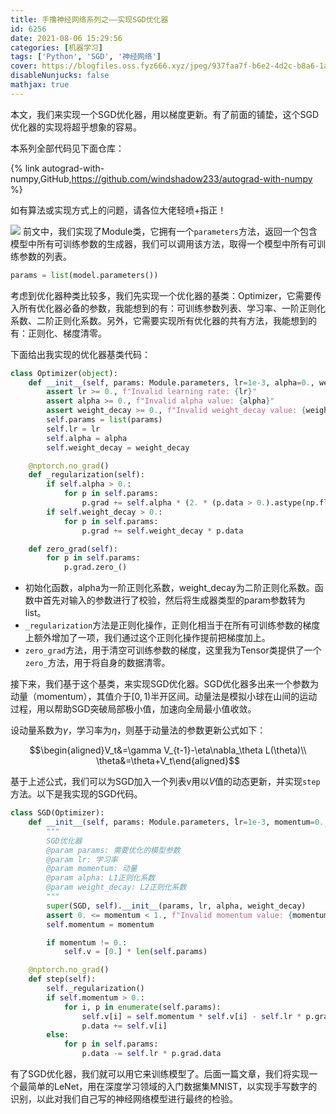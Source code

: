 ```yaml
---
title: 手撸神经网络系列之——实现SGD优化器
id: 6256
date: 2021-08-06 15:29:56
categories: [机器学习]
tags: ['Python', 'SGD', '神经网络']
cover: https://blogfiles.oss.fyz666.xyz/jpeg/937faa7f-b6e2-4d2c-b8a6-1aef82ee5a12.jpeg
disableNunjucks: false
mathjax: true
---
```


本文，我们来实现一个SGD优化器，用以梯度更新。有了前面的铺垫，这个SGD优化器的实现将超乎想象的容易。

本系列全部代码见下面仓库：

{% link autograd-with-numpy,GitHub,https://github.com/windshadow233/autograd-with-numpy %}

如有算法或实现方式上的问题，请各位大佬轻喷+指正！


![](https://blogfiles.oss.fyz666.xyz/jpeg/937faa7f-b6e2-4d2c-b8a6-1aef82ee5a12.jpeg)
前文中，我们实现了Module类，它拥有一个`parameters`方法，返回一个包含模型中所有可训练参数的生成器，我们可以调用该方法，取得一个模型中所有可训练参数的列表。



```python
params = list(model.parameters())
```

考虑到优化器种类比较多，我们先实现一个优化器的基类：Optimizer，它需要传入所有优化器必备的参数，我能想到的有：可训练参数列表、学习率、一阶正则化系数、二阶正则化系数。另外，它需要实现所有优化器的共有方法，我能想到的有：正则化、梯度清零。


下面给出我实现的优化器基类代码：



```python
class Optimizer(object):
    def __init__(self, params: Module.parameters, lr=1e-3, alpha=0., weight_decay=0.):
        assert lr >= 0., f"Invalid learning rate: {lr}"
        assert alpha >= 0., f"Invalid alpha value: {alpha}"
        assert weight_decay >= 0., f"Invalid weight_decay value: {weight_decay}"
        self.params = list(params)
        self.lr = lr
        self.alpha = alpha
        self.weight_decay = weight_decay

    @nptorch.no_grad()
    def _regularization(self):
        if self.alpha > 0.:
            for p in self.params:
                p.grad += self.alpha * (2. * (p.data > 0.).astype(np.float32) - 1.)
        if self.weight_decay > 0.:
            for p in self.params:
                p.grad += self.weight_decay * p.data

    def zero_grad(self):
        for p in self.params:
            p.grad.zero_()
```

- 初始化函数，alpha为一阶正则化系数，weight_decay为二阶正则化系数。函数中首先对输入的参数进行了校验，然后将生成器类型的param参数转为list。
- `_regularization`方法是正则化操作，正则化相当于在所有可训练参数的梯度上额外增加了一项，我们通过这个正则化操作提前把梯度加上。
- `zero_grad`方法，用于清空可训练参数的梯度，这里我为Tensor类提供了一个`zero_`方法，用于将自身的数据清零。

接下来，我们基于这个基类，来实现SGD优化器。SGD优化器多出来一个参数为动量（momentum），其值介于$[0, 1)$半开区间。动量法是模拟小球在山间的运动过程，用以帮助SGD突破局部极小值，加速向全局最小值收敛。


设动量系数为$\gamma$，学习率为$\eta$，则基于动量法的参数更新公式如下：


$$\begin{aligned}V_t&=\gamma V_{t-1}-\eta\nabla_\theta L(\theta)\\ \theta&=\theta+V_t\end{aligned}$$


基于上述公式，我们可以为SGD加入一个列表v用以$V$值的动态更新，并实现`step`方法。以下是我实现的SGD代码。



```python
class SGD(Optimizer):
    def __init__(self, params: Module.parameters, lr=1e-3, momentum=0., alpha=0., weight_decay=0.):
        """
        SGD优化器
        @param params: 需要优化的模型参数
        @param lr: 学习率
        @param momentum: 动量
        @param alpha: L1正则化系数
        @param weight_decay: L2正则化系数
        """
        super(SGD, self).__init__(params, lr, alpha, weight_decay)
        assert 0. <= momentum < 1., f"Invalid momentum value: {momentum}"
        self.momentum = momentum

        if momentum != 0.:
            self.v = [0.] * len(self.params)

    @nptorch.no_grad()
    def step(self):
        self._regularization()
        if self.momentum > 0.:
            for i, p in enumerate(self.params):
                self.v[i] = self.momentum * self.v[i] - self.lr * p.grad.data
                p.data += self.v[i]
        else:
            for p in self.params:
                p.data -= self.lr * p.grad.data
```

有了SGD优化器，我们就可以用它来训练模型了。后面一篇文章，我们将实现一个最简单的LeNet，用在深度学习领域的入门数据集MNIST，以实现手写数字的识别，以此对我们自己写的神经网络模型进行最终的检验。
